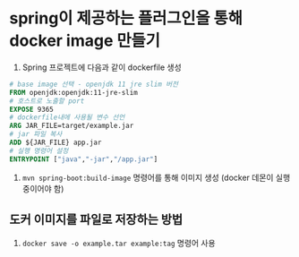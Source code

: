 # spring이 제공하는 플러그인을 통해 docker image 만들기

1. Spring 프로젝트에 다음과 같이 dockerfile 생성

```dockerfile
# base image 선택 - openjdk 11 jre slim 버전
FROM openjdk:openjdk:11-jre-slim
# 호스트로 노출할 port
EXPOSE 9365
# dockerfile내에 사용될 변수 선언
ARG JAR_FILE=target/example.jar
# jar 파일 복사
ADD ${JAR_FILE} app.jar
# 실행 명령어 설정
ENTRYPOINT ["java","-jar","/app.jar"]
```

1. `mvn spring-boot:build-image` 명령어를 통해 이미지 생성 (docker 데몬이 실행중이어야 함)

## 도커 이미지를 파일로 저장하는 방법

1. `docker save -o example.tar example:tag` 명령어 사용